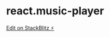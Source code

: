 # react.music-player

[Edit on StackBlitz ⚡️](https://stackblitz.com/edit/stackblitz-starters-lt1frb)